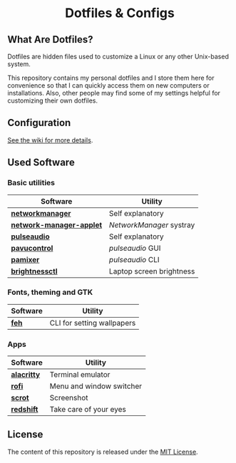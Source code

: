 <h1 align="center">Dotfiles & Configs</h1>

## What Are Dotfiles?
Dotfiles are hidden files used to customize a Linux or any other Unix-based system.

This repository contains my personal dotfiles and I store them here for convenience so that I can quickly access them on new computers or installations. Also, other people may find some of my settings helpful for customizing their own dotfiles.

## Configuration

[See the wiki for more details](https://github.com/angelmarfil/dotfiles/wiki).


## Used Software 

### Basic utilities

| Software                                                                                            | Utility                          |
| --------------------------------------------------------------------------------------------------- | -------------------------------- |
| **[networkmanager](https://wiki.archlinux.org/index.php/NetworkManager)**                           | Self explanatory                 |
| **[network-manager-applet](https://wiki.archlinux.org/index.php/NetworkManager#nm-applet)**         | *NetworkManager* systray         |
| **[pulseaudio](https://wiki.archlinux.org/index.php/PulseAudio)**                                   | Self explanatory                 |
| **[pavucontrol](https://www.archlinux.org/packages/extra/x86_64/pavucontrol/)**                     | *pulseaudio* GUI                 |
| **[pamixer](https://www.archlinux.org/packages/community/x86_64/pamixer/)**                         | *pulseaudio* CLI                 |
| **[brightnessctl](https://www.archlinux.org/packages/community/x86_64/brightnessctl/)**             | Laptop screen brightness         |


### Fonts, theming and GTK

| Software                                                                               | Utility                    |
| -------------------------------------------------------------------------------------- | -------------------------- |
| **[feh](https://wiki.archlinux.org/index.php/Feh)**                                    | CLI for setting wallpapers |

### Apps

| Software                                                              | Utility                  |
| --------------------------------------------------------------------- | ------------------------ |
| **[alacritty](https://wiki.archlinux.org/index.php/Alacritty)**       | Terminal emulator        |
| **[rofi](https://wiki.archlinux.org/index.php/Rofi)**                 | Menu and window switcher |
| **[scrot](https://wiki.archlinux.org/index.php/Screen_capture)**      | Screenshot               |
| **[redshift](https://wiki.archlinux.org/index.php/Redshift)**         | Take care of your eyes   |

## License
The content of this repository is released under the [MIT License](./LICENSE).
